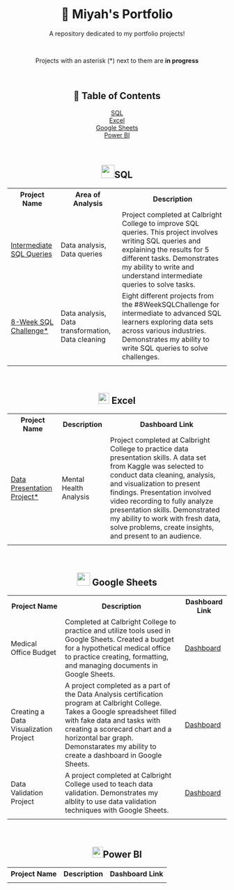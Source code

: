 <h1 align="center" #> 📒 Miyah's Portfolio </h1>
<p align="center">A repository dedicated to my portfolio projects!</p>
<br><p align='center'>Projects with an asterisk (*) next to them are <b>in progress</b></p>

<br><h2 align="center">🧭 Table of Contents</h2>
<p align="center">
  <a href="https://github.com/miyahj/Portfolio/blob/main/README.md#-sql">SQL</a>
  <br><a href="https://github.com/miyahj/Portfolio/blob/main/README.md#-excel">Excel</a>
  <br><a href="https://github.com/miyahj/Portfolio/blob/main/README.md#-google-sheets">Google Sheets</a>
  <br><a href="https://github.com/miyahj/Portfolio/blob/main/README.md#power-bi">Power BI</a>
</p>

<br><h2 align="center"> <img src="https://logowik.com/content/uploads/images/azure-sql-database6354.jpg" height=30/>SQL</h2>
<table align="center">
<tr><th>Project Name</th>
  <th>Area of Analysis</th>
  <th>Description</th>
  </tr>
  <tr>
    <td><a href="https://github.com/miyahj/Calbright-College-Portfolio-Projects/tree/main/Intermediate%20SQL%20Queries">Intermediate SQL Queries</a></td>
    <td>Data analysis, Data queries</td>
    <td>Project completed at Calbright College to improve SQL queries. This project involves writing SQL queries and explaining the results for 5 different tasks. Demonstrates my ability to write and understand intermediate queries to solve tasks.</td>
  </tr>
  <tr>
    <td><a href="https://github.com/miyahj/8-Week-SQL-Challenge">8-Week SQL Challenge*</a></td>
    <td>Data analysis, Data transformation, Data cleaning</td>
    <td>Eight different projects from the #8WeekSQLChallenge for intermediate to advanced SQL learners exploring data sets across various industries. Demonstrates my ability to write SQL queries to solve challenges.</td>
  </tr>
  <tr>
    <td></td>
    <td></td>
    <td></td>
  </tr>
</table>

<br><h2 align="center"><img src="https://mailmeteor.com/logos/assets/PNG/Microsoft_Office_Excel_Logo_512px.png" height = 25 /> Excel</h2>
<table align="center">
  <tr>
    <th>Project Name</th>
    <th>Description</th>
    <th>Dashboard Link</th>
  </tr>
  <tr>
    <td><a href='https://github.com/miyahj/Calbright-College-Portfolio-Projects/tree/main/Data%20Presentation'>Data Presentation Project*</a></td>
    <td>Mental Health Analysis</td>
    <td>Project completed at Calbright College to practice data presentation skills. A data set from Kaggle was selected to conduct data cleaning, analysis, and visualization to present findings. Presentation involved video recording to fully analyze presentation skills. Demonstrated my ability to work with fresh data, solve problems, create insights, and present to an audience.</td>
  </tr>
  <tr>
    <td></td>
    <td></td>
    <td></td>
  </tr>
</table>

<br><h2 align="center"><img src="https://cdn.worldvectorlogo.com/logos/google-sheets-logo-icon.svg" height= 30/> Google Sheets</h2>
<table align="center">
  <tr>
    <th>Project Name</th>
    <th>Description</th>
    <th>Dashboard Link</th>
  </tr>
  <tr>
    <td>Medical Office Budget</td>
    <td>Completed at Calbright College to practice and utilize tools used in Google Sheets. Created a budget for a hypothetical medical office to practice creating, formatting, and managing documents in Google Sheets.</td>
    <td><a href="https://docs.google.com/spreadsheets/d/10NeS6oJIZ7juxuD02VJngai98NqvmGuasVpxqI3358A/edit?usp=sharing">Dashboard</a></td>
  </tr>
  <tr>
    <td>Creating a Data Visualization Project</td>
    <td>A project completed as a part of the Data Analysis certification program at Calbright College. Takes a Google spreadsheet filled with fake data and tasks with creating a scorecard chart and a horizontal bar graph. Demonstarates my ability to create a dashboard in Google Sheets.</td>
    <td><a href="https://docs.google.com/spreadsheets/d/1U0gOwBLQoL_j66rM8ErJhDzlYZQh9_PR/edit?usp=sharing&ouid=107607730530146632722&rtpof=true&sd=true">Dashboard</a></td>
  </tr>
  <tr>
    <td>Data Validation Project</td>
    <td>A project completed at Calbright College used to teach data validation. Demonstrates my alblity to use data validation techniques with Google Sheets.</td>
    <td><a href="https://docs.google.com/spreadsheets/d/1IT8i8bo36YwlakAAXiM4qhUXYYqGsIrO/edit?usp=sharing&ouid=107607730530146632722&rtpof=true&sd=true">Dashboard</a></td>
  </tr>
  <tr>
    <td></td>
    <td></td>
    <td></td>
  </tr>
</table>

<br><h2 align="center"><img src="https://1000logos.net/wp-content/uploads/2022/12/Power-BI-Logo.png" height= 25/>Power BI</h2>
<table align="center">
  <tr>
    <th>Project Name</th>
    <th>Description</th>
    <th>Dashboard Link</th>
  </tr>
  <tr>
    <td></td>
    <td></td>
    <td></td>
  </tr>
</table>

